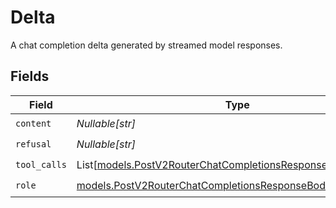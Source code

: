 # Delta

A chat completion delta generated by streamed model responses.


## Fields

| Field                                                                                                                          | Type                                                                                                                           | Required                                                                                                                       | Description                                                                                                                    |
| ------------------------------------------------------------------------------------------------------------------------------ | ------------------------------------------------------------------------------------------------------------------------------ | ------------------------------------------------------------------------------------------------------------------------------ | ------------------------------------------------------------------------------------------------------------------------------ |
| `content`                                                                                                                      | *Nullable[str]*                                                                                                                | :heavy_check_mark:                                                                                                             | N/A                                                                                                                            |
| `refusal`                                                                                                                      | *Nullable[str]*                                                                                                                | :heavy_check_mark:                                                                                                             | N/A                                                                                                                            |
| `tool_calls`                                                                                                                   | List[[models.PostV2RouterChatCompletionsResponseBodyToolCalls](../models/postv2routerchatcompletionsresponsebodytoolcalls.md)] | :heavy_check_mark:                                                                                                             | N/A                                                                                                                            |
| `role`                                                                                                                         | [models.PostV2RouterChatCompletionsResponseBodyRole](../models/postv2routerchatcompletionsresponsebodyrole.md)                 | :heavy_check_mark:                                                                                                             | N/A                                                                                                                            |